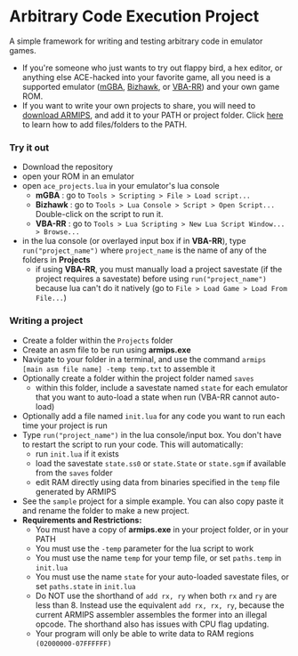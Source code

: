 # Arbitrary Code Execution Project

A simple framework for writing and testing arbitrary code in emulator games.
- If you're someone who just wants to try out flappy bird, a hex editor, or anything else ACE-hacked into your favorite game, all you need is a supported emulator ([mGBA](https://mgba.io/downloads.html), [Bizhawk](https://tasvideos.org/Bizhawk), or [VBA-RR](https://tasvideos.org/EmulatorResources/VBA)) and your own game ROM.
- If you want to write your own projects to share, you will need to [download ARMIPS](https://buildbot.orphis.net/armips/), and add it to your PATH or project folder.  Click [here](https://gist.github.com/nex3/c395b2f8fd4b02068be37c961301caa7) to learn how to add files/folders to the PATH.

### Try it out
- Download the repository
- open your ROM in an emulator
- open `ace_projects.lua` in your emulator's lua console
  - **mGBA**    : go to `Tools > Scripting > File > Load script...`
  - **Bizhawk** : go to `Tools > Lua Console > Script > Open Script...`  Double-click on the script to run it.
  - **VBA-RR**  : go to `Tools > Lua Scripting > New Lua Script Window... > Browse...`
- in the lua console (or overlayed input box if in **VBA-RR**), type `run("project_name")` where `project_name` is the name of any of the folders in **Projects**
  - if using **VBA-RR**, you must manually load a project savestate (if the project requires a savestate) before using `run("project_name")` because lua can't do it natively (go to `File > Load Game > Load From File...`)

### Writing a project
- Create a folder within the `Projects` folder
- Create an asm file to be run using **armips.exe**
- Navigate to your folder in a terminal, and use the command `armips [main asm file name] -temp temp.txt` to assemble it
- Optionally create a folder within the project folder named `saves`
  - within this folder, include a savestate named `state` for each emulator that you want to auto-load a state when run (VBA-RR cannot auto-load)
- Optionally add a file named `init.lua` for any code you want to run each time your project is run
- Type `run("project_name")` in the lua console/input box.  You don't have to restart the script to run your code. This will automatically:
  - run `init.lua` if it exists
  - load the savestate `state.ss0` or `state.State` or `state.sgm` if available from the `saves` folder
  - edit RAM directly using data from binaries specified in the `temp` file generated by ARMIPS
- See the `sample` project for a simple example.  You can also copy paste it and rename the folder to make a new project.
- **Requirements and Restrictions:**
  - You must have a copy of **armips.exe** in your project folder, or in your PATH
  - You must use the `-temp` parameter for the lua script to work
  - You must use the name `temp` for your temp file, or set `paths.temp` in `init.lua`
  - You must use the name `state` for your auto-loaded savestate files, or set `paths.state` in `init.lua`
  - Do NOT use the shorthand of `add rx, ry` when both `rx` and `ry` are less than 8.  Instead use the equivalent `add rx, rx, ry`, because the current ARMIPS assembler assembles the former into an illegal opcode.  The shorthand also has issues with CPU flag updating.
  - Your program will only be able to write data to RAM regions `(02000000-07FFFFFF)`
